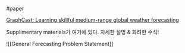 #paper

[GraphCast: Learning skillful medium-range global weather forecasting](https://arxiv.org/abs/2212.12794)

Supplimentary materials가 여기에 있다.
자세한 설명 & 화려한 수식!

![[General Forecasting Problem Statement]]

